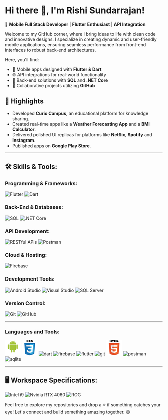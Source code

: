 # Hi there 👋, I'm Rishi Sundarrajan!

🚀 **Mobile Full Stack Developer** | **Flutter Enthusiast** | **API Integration**

Welcome to my GitHub corner, where I bring ideas to life with clean code and innovative designs. I specialize in creating dynamic and user-friendly mobile applications, ensuring seamless performance from front-end interfaces to robust back-end architectures.

Here, you'll find:
- 📱 Mobile apps designed with **Flutter & Dart**
- 🌐 API integrations for real-world functionality
- 💾 Back-end solutions with **SQL** and **.NET Core**
- 🔗 Collaborative projects utilizing **GitHub**

## 🌟 Highlights
- Developed **Curio Campus**, an educational platform for knowledge sharing.
- Created real-time apps like a **Weather Forecasting App** and a **BMI Calculator**.
- Delivered polished UI replicas for platforms like **Netflix**, **Spotify** and **Instagram**.
- Published apps on **Google Play Store**.

---

## 🛠️ Skills & Tools:
### Programming & Frameworks:
![Flutter](https://img.shields.io/badge/Flutter-02569B?style=for-the-badge&logo=flutter&logoColor=white) ![Dart](https://img.shields.io/badge/Dart-0175C2?style=for-the-badge&logo=dart&logoColor=white)

### Back-End & Databases:
![SQL](https://img.shields.io/badge/SQL-003B57?style=for-the-badge&logo=postgresql&logoColor=white) ![.NET Core](https://img.shields.io/badge/.NET%20Core-512BD4?style=for-the-badge&logo=dotnet&logoColor=white)

### API Development:
![RESTful APIs](https://img.shields.io/badge/RESTful_APIs-FF6C37?style=for-the-badge&logo=postman&logoColor=white) ![Postman](https://img.shields.io/badge/Postman-FF6C37?style=for-the-badge&logo=postman&logoColor=white)

### Cloud & Hosting:
![Firebase](https://img.shields.io/badge/Firebase-FFCA28?style=for-the-badge&logo=firebase&logoColor=black)

### Development Tools:
![Android Studio](https://img.shields.io/badge/Android%20Studio-3DDC84?style=for-the-badge&logo=android-studio&logoColor=white) ![Visual Studio](https://img.shields.io/badge/Visual%20Studio-5C2D91?style=for-the-badge&logo=visual-studio&logoColor=white) ![SQL Server](https://img.shields.io/badge/SQL%20Server-CC2927?style=for-the-badge&logo=microsoft-sql-server&logoColor=white)

### Version Control:
![Git](https://img.shields.io/badge/Git-F05032?style=for-the-badge&logo=git&logoColor=white) ![GitHub](https://img.shields.io/badge/GitHub-181717?style=for-the-badge&logo=github&logoColor=white)

---

<h3 align="left">Languages and Tools:</h3>
<p align="left"> 
  <a href="https://developer.android.com" target="_blank" rel="noreferrer" style="text-decoration: none;"> 
    <img src="https://raw.githubusercontent.com/devicons/devicon/master/icons/android/android-original-wordmark.svg" alt="android" width="50" height="50"/> 
  </a> 
  <a href="https://www.w3schools.com/css/" target="_blank" rel="noreferrer" style="text-decoration: none;"> 
    <img src="https://raw.githubusercontent.com/devicons/devicon/master/icons/css3/css3-original-wordmark.svg" alt="css3" width="50" height="50"/> 
  </a> 
  <a href="https://dart.dev" target="_blank" rel="noreferrer" style="text-decoration: none;"> 
    <img src="https://www.vectorlogo.zone/logos/dartlang/dartlang-icon.svg" alt="dart" width="50" height="50"/> 
  </a> 
  <a href="https://firebase.google.com/" target="_blank" rel="noreferrer" style="text-decoration: none;"> 
    <img src="https://www.vectorlogo.zone/logos/firebase/firebase-icon.svg" alt="firebase" width="50" height="50"/> 
  </a> 
  <a href="https://flutter.dev" target="_blank" rel="noreferrer" style="text-decoration: none;"> 
    <img src="https://www.vectorlogo.zone/logos/flutterio/flutterio-icon.svg" alt="flutter" width="50" height="50"/> 
  </a> 
  <a href="https://git-scm.com/" target="_blank" rel="noreferrer" style="text-decoration: none;"> 
    <img src="https://www.vectorlogo.zone/logos/git-scm/git-scm-icon.svg" alt="git" width="50" height="50"/> 
  </a> 
  <a href="https://www.w3.org/html/" target="_blank" rel="noreferrer" style="text-decoration: none;"> 
    <img src="https://raw.githubusercontent.com/devicons/devicon/master/icons/html5/html5-original-wordmark.svg" alt="html5" width="50" height="50"/> 
  </a> 
  <a href="https://postman.com" target="_blank" rel="noreferrer" style="text-decoration: none;"> 
    <img src="https://www.vectorlogo.zone/logos/getpostman/getpostman-icon.svg" alt="postman" width="50" height="50"/> 
  </a> 
  <a href="https://www.sqlite.org/" target="blank" rel="noreferrer" style="text-decoration: none;"> 
    <img src="https://www.vectorlogo.zone/logos/sqlite/sqlite-icon.svg" alt="sqlite" width="50" height="50"/> 
  </a> 
</p>



---

## 🖥️ Workspace Specifications:

![Intel i9](https://img.shields.io/badge/Intel-Core_i9-0071C5?style=for-the-badge&logo=intel&logoColor=white) ![Nvidia RTX 4060](https://img.shields.io/badge/NVIDIA-RTX_4060-76B900?style=for-the-badge&logo=nvidia&logoColor=white) ![ROG](https://img.shields.io/badge/ROG-Republic_of_Gamers-000000?style=for-the-badge&logo=asus&logoColor=white)


Feel free to explore my repositories and drop a ⭐️ if something catches your eye! Let's connect and build something amazing together. 😄
